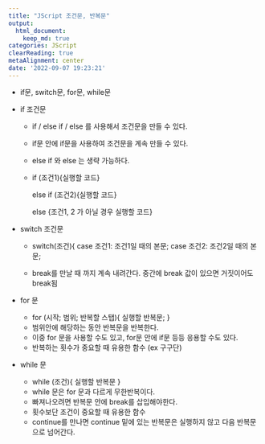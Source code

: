 ```yaml
---
title: "JScript 조건문, 반복문"
output:
  html_document:
    keep_md: true
categories: JScript
clearReading: true
metaAlignment: center
date: '2022-09-07 19:23:21'
---
```


- if문, switch문, for문, while문
<!-- excerpt -->
- if 조건문
    - if / else if / else 를 사용해서 조건문을 만들 수 있다.
    - if문 안에 if문을 사용하여 조건문을 계속 만들 수 있다.
    - else if 와 else 는 생략 가능하다.
    - if (조건1){실행할 코드}
        
        else if (조건2){실행할 코드}
        
        else {조건1, 2 가 아닐 경우 실행할 코드}

- switch 조건문
    - switch(조건){
            case 조건1:
        조건1일 때의 본문;
            case 조건2:
        조건2일 때의 본문;
    
    - break를 만날 때 까지 계속 내려간다. 중간에 break 값이 있으면 거짓이어도 break됨
    
- for 문
    - for (시작;  범위;  반복할 스탭){
               실행할 반복문;
        }
    - 범위안에 해당하는 동안 반복문을 반복한다.
    - 이중 for 문을 사용할 수도 있고, for문 안에 if문 등등 응용할 수도 있다.
    - 반복하는 횟수가 중요할 때 유용한 함수 (ex 구구단)

- while 문
    - while (조건){
          실행할 반복문
      }
    - while 문은 for 문과 다르게 무한반복이다.
    - 빠져나오려면 반복문 안에 break를 삽입해야한다.
    - 횟수보단 조건이 중요할 때 유용한 함수
    - continue를 만나면 continue 밑에 있는 반복문은 실행하지 않고 다음 반복문으로 넘어간다.